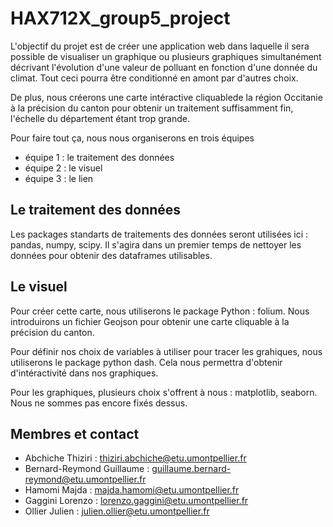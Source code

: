 # HAX712X_group5_project
L'objectif du projet est de créer une application web dans laquelle il sera possible de visualiser un graphique ou plusieurs graphiques simultanément décrivant l'évolution d'une valeur de polluant en fonction d'une donnée du climat. Tout ceci pourra être conditionné en amont par d'autres choix.

De plus, nous créerons une carte intéractive cliquablede la région Occitanie à la précision du canton pour obtenir un traitement suffisamment fin, l'échelle du département étant trop grande. 

Pour faire tout ça, nous nous organiserons en trois équipes 
 - équipe 1 : le traitement des données
 - équipe 2 : le visuel
 - équipe 3 : le lien

## Le traitement des données

Les packages standarts de traitements des données seront utilisées ici : pandas, numpy, scipy. Il s'agira dans un premier temps de nettoyer les données pour obtenir des dataframes utilisables.

## Le visuel

Pour créer cette carte, nous utiliserons le package Python : folium. Nous introduirons un fichier Geojson pour obtenir une carte cliquable à la précision du canton.

Pour définir nos choix de variables à utiliser pour tracer les grahiques, nous utiliserons le package python dash. Cela nous permettra d'obtenir d'intéractivité dans nos graphiques.

Pour les graphiques, plusieurs choix s'offrent à nous : matplotlib, seaborn. Nous ne sommes pas encore fixés dessus. 



## Membres et contact

- Abchiche Thiziri : thiziri.abchiche@etu.umontpellier.fr
- Bernard-Reymond Guillaume : guillaume.bernard-reymond@etu.umontpellier.fr
- Hamomi Majda : majda.hamomi@etu.umontpellier.fr
- Gaggini Lorenzo : lorenzo.gaggini@etu.umontpellier.fr
- Ollier Julien : julien.ollier@etu.umontpellier.fr
